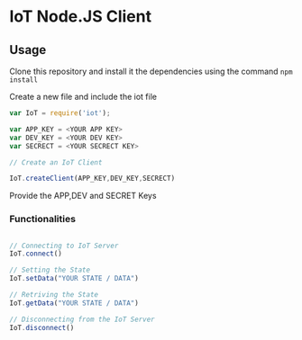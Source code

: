 # IoT Node.JS Client

## Usage

Clone this repository and install it the dependencies using the command 
``npm install``

Create a new file and include the iot file

```js
var IoT = require('iot');

var APP_KEY = <YOUR APP KEY>
var DEV_KEY = <YOUR DEV KEY>
var SECRECT = <YOUR SECRECT KEY>

// Create an IoT Client 

IoT.createClient(APP_KEY,DEV_KEY,SECRECT)

```
Provide the APP,DEV and SECRET Keys

### Functionalities

```js

// Connecting to IoT Server
IoT.connect()

// Setting the State
IoT.setData("YOUR STATE / DATA")

// Retriving the State
IoT.getData("YOUR STATE / DATA")

// Disconnecting from the IoT Server
IoT.disconnect()
```
